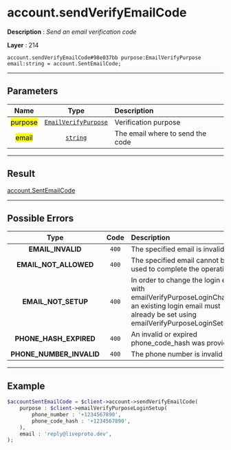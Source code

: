 # account.sendVerifyEmailCode

**Description** : *Send an email verification code*

**Layer** : 214

```tl
account.sendVerifyEmailCode#98e037bb purpose:EmailVerifyPurpose email:string = account.SentEmailCode;
```

---

## Parameters

| Name | Type | Description |
| :---: | :---: | :--- |
| <mark>purpose</mark> | [`EmailVerifyPurpose`](type/EmailVerifyPurpose) | Verification purpose |
| <mark>email</mark> | [`string`](type/string) | The email where to send the code |

---

## Result

[account.SentEmailCode](type/account.SentEmailCode)

---

## Possible Errors

| Type | Code | Description |
| :---: | :---: | :--- |
| **EMAIL_INVALID** | `400` | The specified email is invalid |
| **EMAIL_NOT_ALLOWED** | `400` | The specified email cannot be used to complete the operation |
| **EMAIL_NOT_SETUP** | `400` | In order to change the login email with emailVerifyPurposeLoginChange, an existing login email must already be set using emailVerifyPurposeLoginSetup |
| **PHONE_HASH_EXPIRED** | `400` | An invalid or expired phone_code_hash was provided |
| **PHONE_NUMBER_INVALID** | `400` | The phone number is invalid |

---

## Example

```php
$accountSentEmailCode = $client->account->sendVerifyEmailCode(
	purpose : $client->emailVerifyPurposeLoginSetup(
		phone_number : '+1234567890',
		phone_code_hash : '+1234567890',
	),
	email : 'reply@liveproto.dev',
);
```